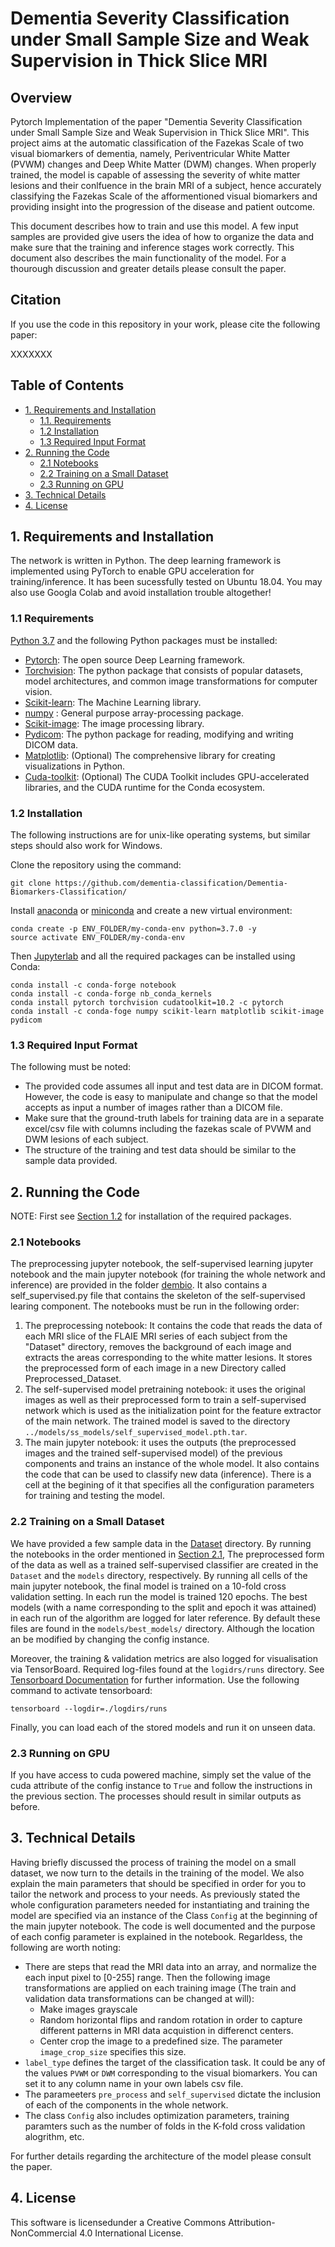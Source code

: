 # Dementia Severity Classification under Small Sample Size and Weak Supervision in Thick Slice MRI

## Overview

Pytorch Implementation of the paper "Dementia Severity Classification under Small Sample Size and Weak Supervision in Thick Slice MRI". This project aims at the automatic classification of the Fazekas Scale of two visual biomarkers of dementia, namely, Periventricular White Matter (PVWM) changes and Deep White Matter (DWM) changes. When properly trained, the model is capable of assessing the severity of white matter lesions and their conlfuence in the brain MRI of a subject, hence accurately classifying the Fazekas Scale of the afformentioned visual biomarkers and providing insight into the progression of the disease and patient outcome.

This document describes how to train and use this model. A few input samples are provided give users the idea of how to organize the data and make sure that the training and inference stages work correctly. This document also describes the main functionality of the model. For a thourough discussion and greater details please consult the paper.

## Citation

If you use the code in this repository in your work, please cite the following paper:

XXXXXXX

## Table of Contents
* [1. Requirements and Installation ](#1-requirements-and-installation)
  * [1.1. Requirements](#11-requirements)
  * [1.2 Installation](#12-installation)
  * [1.3 Required Input Format](#13-required-input-format)
* [2. Running the Code](#2-running-the-code)
  * [2.1 Notebooks](#21-notebooks) 
  * [2.2 Training on a Small Dataset](#22-training-on-a-small-dataset)
  * [2.3 Running on GPU](#23-running-on-gpu)
* [3. Technical Details](#3-technical-details)
* [4. License](#4-license)
 
## 1. Requirements and Installation  

The network is written in Python. The deep learning framework is implemented using PyTorch to enable GPU acceleration for training/inference. It has been sucessfully tested on Ubuntu 18.04. You may also use Googla Colab and avoid installation trouble altogether!

### 1.1 Requirements

[Python 3.7](https://www.python.org/downloads/) and the following Python packages must be installed:
- [Pytorch](https://www.pytorch.org/): The open source Deep Learning framework.
- [Torchvision](https://pytorch.org/vision/stable/index.html): The python package that consists of popular datasets, model architectures, and common image transformations for computer vision.
- [Scikit-learn](https://scikit-learn.org/stable/): The Machine Learning library.
- [numpy](http://www.numpy.org/) : General purpose array-processing package.
- [Scikit-image](https://scikit-image.org/): The image processing library.
- [Pydicom](https://pydicom.github.io/): The python package for reading, modifying and writing DICOM data.
- [Matplotlib](https://matplotlib.org/): (Optional) The comprehensive library for creating visualizations in Python.
- [Cuda-toolkit](https://developer.nvidia.com/cuda-toolkit): (Optional) The CUDA Toolkit includes GPU-accelerated libraries, and the CUDA runtime for the Conda ecosystem.

### 1.2 Installation

The following instructions are for unix-like operating systems, but similar steps should also work for Windows.

Clone the repository using the command:
```
git clone https://github.com/dementia-classification/Dementia-Biomarkers-Classification/
```

Install [anaconda](https://www.anaconda.com/download) or [miniconda](https://conda.io/miniconda.html) and create a new virtual environment:

```
conda create -p ENV_FOLDER/my-conda-env python=3.7.0 -y
source activate ENV_FOLDER/my-conda-env
```

Then [Jupyterlab](https://jupyter.org/index.html) and all the required packages can be installed using Conda:
```
conda install -c conda-forge notebook
conda install -c conda-forge nb_conda_kernels
conda install pytorch torchvision cudatoolkit=10.2 -c pytorch
conda install -c conda-foge numpy scikit-learn matplotlib scikit-image pydicom
```

### 1.3 Required Input Format
The following must be noted:
- The provided code assumes all input and test data are in DICOM format. However, the code is easy to manipulate and change so that the model accepts as input a number of images rather than a DICOM file.
- Make sure that the ground-truth labels for training data are in a separate excel/csv file with columns including the fazekas scale of PVWM and DWM lesions of each subject.
- The structure of the training and test data should be similar to the sample data provided.


## 2. Running the Code

NOTE: First see [Section 1.2](#12-installation) for installation of the required packages.

### 2.1 Notebooks
The preprocessing jupyter notebook, the self-supervised learning jupyter notebook and the main jupyter notebook (for training the whole network and inference) are provided in the folder [dembio](https://github.com/dementia-classification/Dementia-Biomarkers-Classification/tree/main/dembio). It also contains a self_supervised.py file that contains the skeleton of the self-supervised learing component.  The notebooks must be run in the following order:

  1. The preprocessing notebook: It contains the code that reads the data of each MRI slice of the FLAIE MRI series of each subject from the "Dataset" directory, removes the background of each image and extracts the areas corresponding to  the white matter lesions. It stores the preprocessed form of each image in a new Directory called Preprocessed_Dataset.
  2. The self-supervised model pretraining notebook: it uses the original images as well as their preprocessed form to train a self-supervised network which is used as the initialization point for the feature extractor of the main network. The trained model is saved to the directory `../models/ss_models/self_supervised_model.pth.tar`.
  3. The main jupyter notebook: it uses the outputs (the preprocessed images and the trained self-supervised model) of the previous components and trains an instance of the whole model. It also contains the code that can be used to classify new data (inference). There is a cell at the begining of it that specifies all the configuration parameters for training and testing the model. 


### 2.2 Training on a Small Dataset

We have provided a few sample data in the [Dataset](https://github.com/dementia-classification/Dementia-Biomarkers-Classification/tree/main/data/Dataset) directory. By running the notebooks in the order mentioned in [Section 2.1](#21-notebooks), The preprocessed form of the data as well as a trained self-supervised classifier are created in the `Dataset` and the `models` directory, respectively. By running all cells of the main jupyter notebook, the final model is trained on a 10-fold cross validation setting. In each run the model is trained 120 epochs. The best models (with a name corresponding to the split and epoch it was attained) in each run of the algorithm are logged for later reference. By default these files are found in the `models/best_models/` directory. Although the location an be modified by changing the config instance.

Moreover, the training & validation metrics are also logged for visualisation via TensorBoard. Required log-files found at the `logidrs/runs` directory. See [Tensorboard Documentation](https://www.tensorflow.org/tensorboard/get_started) for further information. Use the following command to activate tensorboard:

```
tensorboard --logdir=./logdirs/runs
```

Finally, you can load each of the stored models and run it on unseen data.

### 2.3 Running on GPU

If you have access to cuda powered machine, simply set the value of the cuda attribute of the config instance to `True` and follow the instructions in the previous section. The processes should result in similar outputs as before.


## 3. Technical Details

Having briefly discussed the process of training the model on a small dataset, we now turn to the details in the training of the model. We also explain the main parameters that should be specified  in order for you to tailor the network and process to your needs. As previously stated the whole configuration parameters needed for instantiating and training the model are specified via an instance of the Class `Config` at the beginning of the main jupyter notebook. The code is well documented and the purpose of each config parameter is explained in the notebook. Regarldess, the following are worth noting:

- There are steps that read the MRI data into an array, and normalize the each input pixel to [0-255] range. Then the following image transformations are applied on each training image (The train and validation data transformations can be changed at will):
  - Make images grayscale
  - Random horizontal flips and random rotation in order to capture different patterns in MRI data acquistion in differenct centers.
  - Center crop the image to a predefined size. The parameter `image_crop_size` specifies this size.
- `label_type` defines the target of the classification task. It could be any of the values `PVWM` or `DWM` corresponding to the visual biomarkers. You can set it to any column name in your own labels csv file.
- The parameeters `pre_process` and `self_supervised` dictate the inclusion of each of the components in the whole network.
- The class `Config` also includes optimization parameters, training paramters such as the number of folds in the K-fold cross validation alogrithm, etc.

For further details regarding the architecture of the model please consult the paper.

## 4. License 

This software is licensedunder a Creative Commons Attribution-NonCommercial 4.0 International License.
